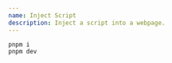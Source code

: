 ```yaml
---
name: Inject Script
description: Inject a script into a webpage.
---
```


```sh
pnpm i
pnpm dev
```
